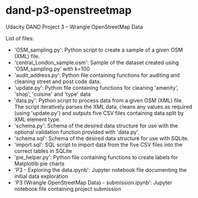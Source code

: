 # dand-p3-openstreetmap

Udacity DAND Project 3 – Wrangle OpenStreetMap Data

List of files:
- 'OSM_sampling.py': Python script to create a sample of a given OSM (XML) file.
- 'central_London_sample.osm': Sample of the dataset created using 'OSM_sampling.py' with k=100
- 'audit_address.py': Python file containing functions for auditing and cleaning street and post code data.
- 'update.py': Python file containing functions for cleaning 'amenity', 'shop', 'cuisine' and 'type' data
- 'data.py': Python script to process data from a given OSM (XML) file. The script iteratively parses the XML data, cleans any values as required (using 'update.py') and outputs five CSV files containing data split by XML element type. 
- 'schema.py': Schema of the desired data structure for use with the optional validation function provided with 'data.py'.
- 'schema.sql': Schema of the desired data structure for use with SQLite.
- 'import.sql': SQL script to import data from the five CSV files into the correct tables in SQLite
- 'pie_helper.py': Python file containing functions to create labels for Matplotlib pie charts
- 'P3 - Exploring the data.ipynb': Jupyter notebook file documenting the initial data exploration
- 'P3 (Wrangle OpenStreetMap Data) - submission.ipynb': Jupyter notebook file containing project submission

